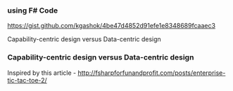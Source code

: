 ### using F# Code 

https://gist.github.com/kgashok/4be47d4852d91efe1e8348689fcaaec3

Capability-centric design versus Data-centric design 

### Capability-centric design versus Data-centric design 

Inspired by this article - http://fsharpforfunandprofit.com/posts/enterprise-tic-tac-toe-2/

